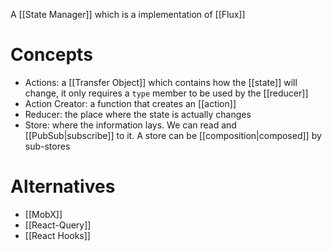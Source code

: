 A [[State Manager]] which is a implementation of [[Flux]]

# Concepts

- Actions: a [[Transfer Object]] which contains how the [[state]] will change, it only requires a `type` member to be used by the [[reducer]] 
- Action Creator: a function that creates an [[action]]
- Reducer: the place where the state is actually changes
- Store: where the information lays. We can read and [[PubSub|subscribe]] to it. A store can be [[composition|composed]] by sub-stores

# Alternatives
-  [[MobX]]
-  [[React-Query]] 
-  [[React Hooks]]